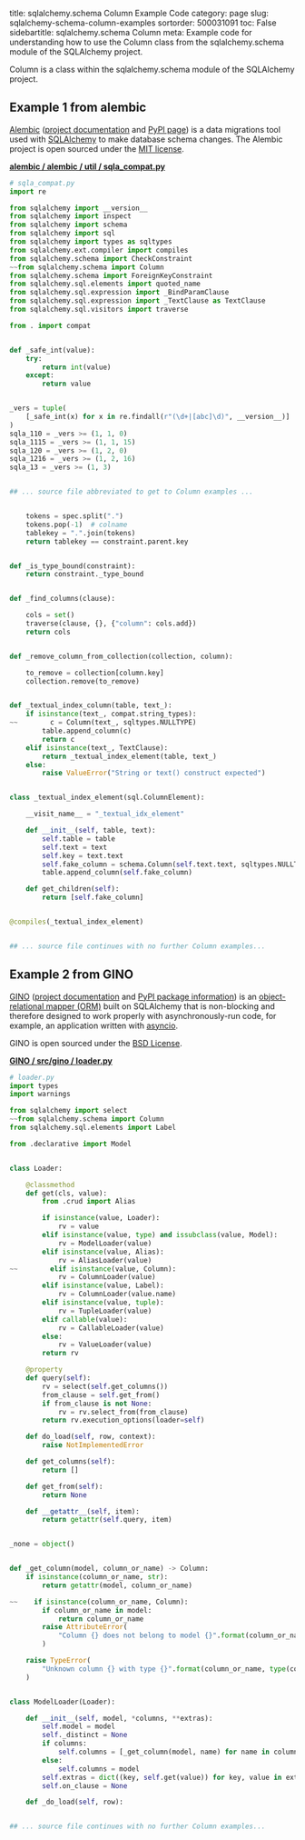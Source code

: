 title: sqlalchemy.schema Column Example Code
category: page
slug: sqlalchemy-schema-column-examples
sortorder: 500031091
toc: False
sidebartitle: sqlalchemy.schema Column
meta: Example code for understanding how to use the Column class from the sqlalchemy.schema module of the SQLAlchemy project.


Column is a class within the sqlalchemy.schema module of the SQLAlchemy project.


## Example 1 from alembic
[Alembic](https://github.com/sqlalchemy/alembic)
([project documentation](https://alembic.sqlalchemy.org/) and
[PyPI page](https://pypi.org/project/alembic/))
is a data migrations tool used with [SQLAlchemy](/sqlalchemy.html) to make
database schema changes. The Alembic project is open sourced under the
[MIT license](https://github.com/sqlalchemy/alembic/blob/master/LICENSE).

[**alembic / alembic / util / sqla_compat.py**](https://github.com/sqlalchemy/alembic/blob/master/alembic/util/sqla_compat.py)

```python
# sqla_compat.py
import re

from sqlalchemy import __version__
from sqlalchemy import inspect
from sqlalchemy import schema
from sqlalchemy import sql
from sqlalchemy import types as sqltypes
from sqlalchemy.ext.compiler import compiles
from sqlalchemy.schema import CheckConstraint
~~from sqlalchemy.schema import Column
from sqlalchemy.schema import ForeignKeyConstraint
from sqlalchemy.sql.elements import quoted_name
from sqlalchemy.sql.expression import _BindParamClause
from sqlalchemy.sql.expression import _TextClause as TextClause
from sqlalchemy.sql.visitors import traverse

from . import compat


def _safe_int(value):
    try:
        return int(value)
    except:
        return value


_vers = tuple(
    [_safe_int(x) for x in re.findall(r"(\d+|[abc]\d)", __version__)]
)
sqla_110 = _vers >= (1, 1, 0)
sqla_1115 = _vers >= (1, 1, 15)
sqla_120 = _vers >= (1, 2, 0)
sqla_1216 = _vers >= (1, 2, 16)
sqla_13 = _vers >= (1, 3)


## ... source file abbreviated to get to Column examples ...


    tokens = spec.split(".")
    tokens.pop(-1)  # colname
    tablekey = ".".join(tokens)
    return tablekey == constraint.parent.key


def _is_type_bound(constraint):
    return constraint._type_bound


def _find_columns(clause):

    cols = set()
    traverse(clause, {}, {"column": cols.add})
    return cols


def _remove_column_from_collection(collection, column):

    to_remove = collection[column.key]
    collection.remove(to_remove)


def _textual_index_column(table, text_):
    if isinstance(text_, compat.string_types):
~~        c = Column(text_, sqltypes.NULLTYPE)
        table.append_column(c)
        return c
    elif isinstance(text_, TextClause):
        return _textual_index_element(table, text_)
    else:
        raise ValueError("String or text() construct expected")


class _textual_index_element(sql.ColumnElement):

    __visit_name__ = "_textual_idx_element"

    def __init__(self, table, text):
        self.table = table
        self.text = text
        self.key = text.text
        self.fake_column = schema.Column(self.text.text, sqltypes.NULLTYPE)
        table.append_column(self.fake_column)

    def get_children(self):
        return [self.fake_column]


@compiles(_textual_index_element)


## ... source file continues with no further Column examples...

```


## Example 2 from GINO
[GINO](https://github.com/fantix/gino)
([project documentation](https://python-gino.readthedocs.io/en/latest/)
and
[PyPI package information](https://pypi.org/project/gino/))
is an [object-relational mapper (ORM)](/object-relational-mappers-orms.html)
built on SQLAlchemy that is non-blocking and therefore designed to work properly
with asynchronously-run code, for example, an application written with
[asyncio](https://docs.python.org/3/library/asyncio.html).

GINO is open sourced under the [BSD License](https://github.com/python-gino/gino/blob/master/LICENSE).

[**GINO / src/gino / loader.py**](https://github.com/python-gino/gino/blob/master/src/gino/./loader.py)

```python
# loader.py
import types
import warnings

from sqlalchemy import select
~~from sqlalchemy.schema import Column
from sqlalchemy.sql.elements import Label

from .declarative import Model


class Loader:

    @classmethod
    def get(cls, value):
        from .crud import Alias

        if isinstance(value, Loader):
            rv = value
        elif isinstance(value, type) and issubclass(value, Model):
            rv = ModelLoader(value)
        elif isinstance(value, Alias):
            rv = AliasLoader(value)
~~        elif isinstance(value, Column):
            rv = ColumnLoader(value)
        elif isinstance(value, Label):
            rv = ColumnLoader(value.name)
        elif isinstance(value, tuple):
            rv = TupleLoader(value)
        elif callable(value):
            rv = CallableLoader(value)
        else:
            rv = ValueLoader(value)
        return rv

    @property
    def query(self):
        rv = select(self.get_columns())
        from_clause = self.get_from()
        if from_clause is not None:
            rv = rv.select_from(from_clause)
        return rv.execution_options(loader=self)

    def do_load(self, row, context):
        raise NotImplementedError

    def get_columns(self):
        return []

    def get_from(self):
        return None

    def __getattr__(self, item):
        return getattr(self.query, item)


_none = object()


def _get_column(model, column_or_name) -> Column:
    if isinstance(column_or_name, str):
        return getattr(model, column_or_name)

~~    if isinstance(column_or_name, Column):
        if column_or_name in model:
            return column_or_name
        raise AttributeError(
            "Column {} does not belong to model {}".format(column_or_name, model)
        )

    raise TypeError(
        "Unknown column {} with type {}".format(column_or_name, type(column_or_name))
    )


class ModelLoader(Loader):

    def __init__(self, model, *columns, **extras):
        self.model = model
        self._distinct = None
        if columns:
            self.columns = [_get_column(model, name) for name in columns]
        else:
            self.columns = model
        self.extras = dict((key, self.get(value)) for key, value in extras.items())
        self.on_clause = None

    def _do_load(self, row):


## ... source file continues with no further Column examples...

```

